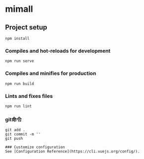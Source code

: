# mimall

## Project setup
```
npm install
```

### Compiles and hot-reloads for development
```
npm run serve
```

### Compiles and minifies for production
```
npm run build
```

### Lints and fixes files
```
npm run lint
```
### git命令
```
git add .
git commit -m ''
git push

### Customize configuration
See [Configuration Reference](https://cli.vuejs.org/config/).
